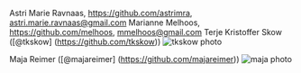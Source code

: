 Astri Marie Ravnaas, https://github.com/astrimra, astri.marie.ravnaas@gmail.com
Marianne Melhoos, https://github.com/melhoos, mmelhoos@gmail.com
Terje Kristoffer Skow ([@tkskow] (https://github.com/tkskow))
![tkskow photo](https://avatars2.githubusercontent.com/u/3807482?v=2&s=140)

Maja Reimer ([@majareimer] (https://github.com/majareimer))
![maja photo](https://scontent-a-pao.xx.fbcdn.net/hphotos-xap1/v/t1.0-9/1622814_10154144142580564_3104623380927123602_n.jpg?oh=d6aac8c0ed1578831c6b53b1b7d5928e&oe=54A9E96B)
